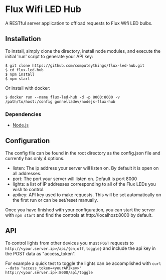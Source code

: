 # Flux Wifi LED Hub
A RESTful server application to offload requests to Flux Wifi LED bulbs.

## Installation
To install, simply clone the directory, install node modules, and execute the initial 'run' script to generate your API key:

    $ git clone https://github.com/computeythings/flux-led-hub.git
    $ cd flux-led-hub
    $ npm install
    $ npm start

Or install with docker:

    $ docker run --name flux-led-hub -d -p 8000:8000 -v /path/to/host:/config gonnelladev/nodejs-flux-hub


### Dependencies
- [Node.js](https://nodejs.org)

## Configuration
The config file can be found in the root directory as the config.json file and
currently has only 4 options.
- listen: The ip address your server will listen on. By default it is open on all addresses.
- port: The port your server will listen on. Default is port 8000
- lights: a list of IP addresses corresponding to all of the Flux LEDs you wish to control.
- apikey: API key used to make requests. This will be set automatically on the first run or can be set/reset manually.

Once you have finished with your configuration, you can start the server with `npm start` and find the controls at http://localhost:8000 by default.

## API
To control lights from other devices you must `POST` requests to `http://<your.server.ip>/api/{on,off,toggle}` and include the api key in the POST data as "access_token".

For example a quick test to toggle the lights can be accomplished with `curl --data "access_token=<yourAPIkey>" http://<your.server.ip>:8000/api/toggle`
